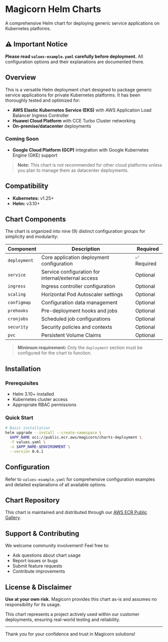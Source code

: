 # Magicorn Helm Charts

A comprehensive Helm chart for deploying generic service applications on Kubernetes platforms.

## ⚠️ Important Notice

**Please read `values-example.yaml` carefully before deployment.** All configuration options and their explanations are documented there.

## Overview

This is a versatile Helm deployment chart designed to package generic service applications for private Kubernetes platforms. It has been thoroughly tested and optimized for:

- **AWS Elastic Kubernetes Service (EKS)** with AWS Application Load Balancer Ingress Controller
- **Huawei Cloud Platform** with CCE Turbo Cluster networking
- **On-premise/datacenter** deployments

### Coming Soon
- **Google Cloud Platform (GCP)** integration with Google Kubernetes Engine (GKE) support

> **Note:** This chart is not recommended for other cloud platforms unless you plan to manage them as datacenter deployments.

## Compatibility

- **Kubernetes:** v1.25+
- **Helm:** v3.10+

## Chart Components

The chart is organized into nine (9) distinct configuration groups for simplicity and modularity:

| Component | Description | Required |
|-----------|-------------|----------|
| `deployment` | Core application deployment configuration | ✅ Required |
| `service` | Service configuration for internal/external access | Optional |
| `ingress` | Ingress controller configuration | Optional |
| `scaling` | Horizontal Pod Autoscaler settings | Optional |
| `configmap` | Configuration data management | Optional |
| `prehooks` | Pre-deployment hooks and jobs | Optional |
| `cronjobs` | Scheduled job configurations | Optional |
| `security` | Security policies and contexts | Optional |
| `pvc` | Persistent Volume Claims | Optional |

> **Minimum requirement:** Only the `deployment` section must be configured for the chart to function.

## Installation

### Prerequisites

- Helm 3.10+ installed
- Kubernetes cluster access
- Appropriate RBAC permissions

### Quick Start

```bash
# Basic installation
helm upgrade --install --create-namespace \
  $APP_NAME oci://public.ecr.aws/magicorn/charts-deployment \
  -f values.yaml \
  -n $APP_NAME-$ENVIRONMENT \
  --version 0.6.1
```

## Configuration

Refer to `values-example.yaml` for comprehensive configuration examples and detailed explanations of all available options.

## Chart Repository

This chart is maintained and distributed through our [AWS ECR Public Gallery](https://gallery.ecr.aws/magicorn/charts-deployment).

## Support & Contributing

We welcome community involvement! Feel free to:

- Ask questions about chart usage
- Report issues or bugs  
- Submit feature requests
- Contribute improvements

## License & Disclaimer

**Use at your own risk.** Magicorn provides this chart as-is and assumes no responsibility for its usage. 

This chart represents a project actively used within our customer deployments, ensuring real-world testing and reliability.

---

Thank you for your confidence and trust in Magicorn solutions!